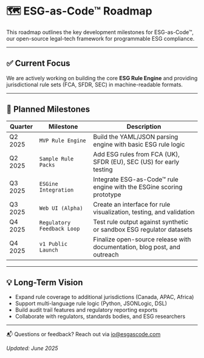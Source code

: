 # 🗺️ ESG-as-Code™ Roadmap

This roadmap outlines the key development milestones for ESG-as-Code™, our open-source legal-tech framework for programmable ESG compliance.

---

## ✅ Current Focus

We are actively working on building the core **ESG Rule Engine** and providing jurisdictional rule sets (FCA, SFDR, SEC) in machine-readable formats.

---

## 📅 Planned Milestones

| Quarter    | Milestone                    | Description                                                                 |
|------------|------------------------------|-----------------------------------------------------------------------------|
| Q2 2025    | `MVP Rule Engine`            | Build the YAML/JSON parsing engine with basic ESG rule logic               |
| Q2 2025    | `Sample Rule Packs`          | Add ESG rules from FCA (UK), SFDR (EU), SEC (US) for early testing         |
| Q3 2025    | `ESGine Integration`         | Integrate ESG-as-Code™ rule engine with the ESGine scoring prototype       |
| Q3 2025    | `Web UI (Alpha)`             | Create an interface for rule visualization, testing, and validation        |
| Q4 2025    | `Regulatory Feedback Loop`   | Test rule output against synthetic or sandbox ESG regulator datasets       |
| Q4 2025    | `v1 Public Launch`           | Finalize open-source release with documentation, blog post, and outreach   |

---

## 💡 Long-Term Vision

- Expand rule coverage to additional jurisdictions (Canada, APAC, Africa)
- Support multi-language rule logic (Python, JSONLogic, DSL)
- Build audit trail features and regulatory reporting exports
- Collaborate with regulators, standards bodies, and ESG researchers

---

📬 Questions or feedback? Reach out via [io@esgascode.com](mailto:io@esgascode.com)

_Updated: June 2025_
